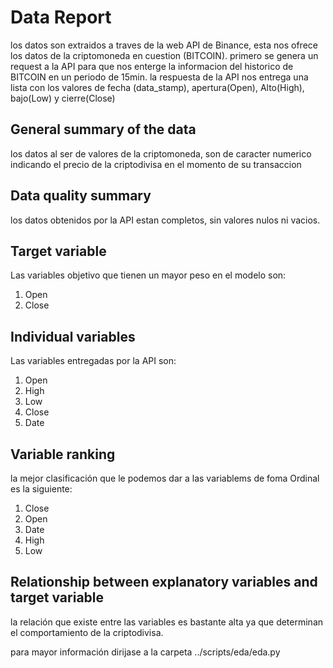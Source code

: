 
# Data Report

los datos son extraidos a traves de la web API de Binance, esta nos ofrece los datos de la criptomoneda en cuestion (BITCOIN).
primero se genera un request a la API para que nos enterge la informacion del historico de BITCOIN en un periodo de 15min.
la respuesta de la API nos entrega una lista con los valores de fecha (data_stamp), apertura(Open), Alto(High), bajo(Low) y cierre(Close)

## General summary of the data

los datos al ser de valores de la criptomoneda, son de caracter numerico indicando el precio de la criptodivisa en el momento de su transaccion

## Data quality summary

los datos obtenidos por la API estan completos, sin valores nulos ni vacios.

## Target variable

Las variables objetivo que tienen un mayor peso en el modelo son:

1. Open
2. Close

## Individual variables

Las variables entregadas por la API son:

1. Open
2. High
3. Low
4. Close
5. Date

## Variable ranking

la mejor clasificación que le podemos dar a las variablems de foma Ordinal es la siguiente:

1. Close
2. Open
3. Date
4. High
5. Low

## Relationship between explanatory variables and target variable

la relación que existe entre las variables es bastante alta ya que determinan el comportamiento de la criptodivisa.

para mayor información dirijase a la carpeta ../scripts/eda/eda.py
